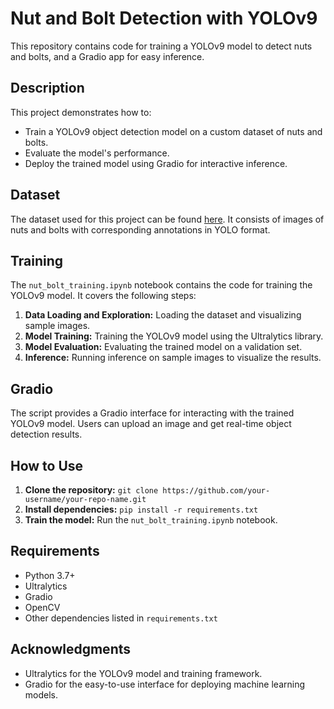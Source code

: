 # Nut and Bolt Detection with YOLOv9

This repository contains code for training a YOLOv9 model to detect nuts and bolts, and a Gradio app for easy inference.

## Description

This project demonstrates how to:

* Train a YOLOv9 object detection model on a custom dataset of nuts and bolts.
* Evaluate the model's performance.
* Deploy the trained model using Gradio for interactive inference.

## Dataset

The dataset used for this project can be found [here](link-to-your-dataset). It consists of images of nuts and bolts with corresponding annotations in YOLO format.

## Training

The `nut_bolt_training.ipynb` notebook contains the code for training the YOLOv9 model. It covers the following steps:

1. **Data Loading and Exploration:** Loading the dataset and visualizing sample images.
2. **Model Training:** Training the YOLOv9 model using the Ultralytics library.
3. **Model Evaluation:** Evaluating the trained model on a validation set.
4. **Inference:** Running inference on sample images to visualize the results.

## Gradio

The script provides a Gradio interface for interacting with the trained YOLOv9 model. Users can upload an image and get real-time object detection results.

## How to Use

1. **Clone the repository:** `git clone https://github.com/your-username/your-repo-name.git`
2. **Install dependencies:** `pip install -r requirements.txt`
3. **Train the model:** Run the `nut_bolt_training.ipynb` notebook.

## Requirements

* Python 3.7+
* Ultralytics
* Gradio
* OpenCV
* Other dependencies listed in `requirements.txt`


## Acknowledgments

* Ultralytics for the YOLOv9 model and training framework.
* Gradio for the easy-to-use interface for deploying machine learning models.
